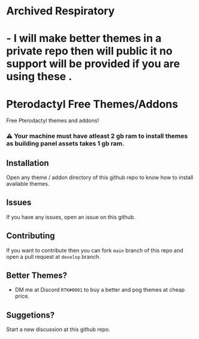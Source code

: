 <h1> Archived Respiratory <h1>
- I will make better themes in a private repo then will public it no support will be provided if you are using these
.

# Pterodactyl Free Themes/Addons
Free Pterodactyl themes and addons!


### **⚠️ Your machine must have atleast 2 gb ram to install themes as building panel assets takes 1 gb ram.**


## Installation
Open any theme / addon directory of this github repo to know how to install available themes.

## Issues
If you have any issues, open an issue on this github.

## Contributing 
If you want to contribute then you can fork `main` branch of this repo and open a pull request at `develop` branch.

## Better Themes?
- DM me at Discord `RTK#0001` to buy a better and pog themes at cheap price.

## Suggetions?
Start a new discussion at this github repo.
